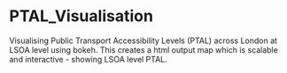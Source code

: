 # PTAL_Visualisation
Visualising Public Transport Accessibility Levels (PTAL) across London at LSOA level using bokeh.
This creates a html output map which is scalable and interactive - showing LSOA level PTAL.
